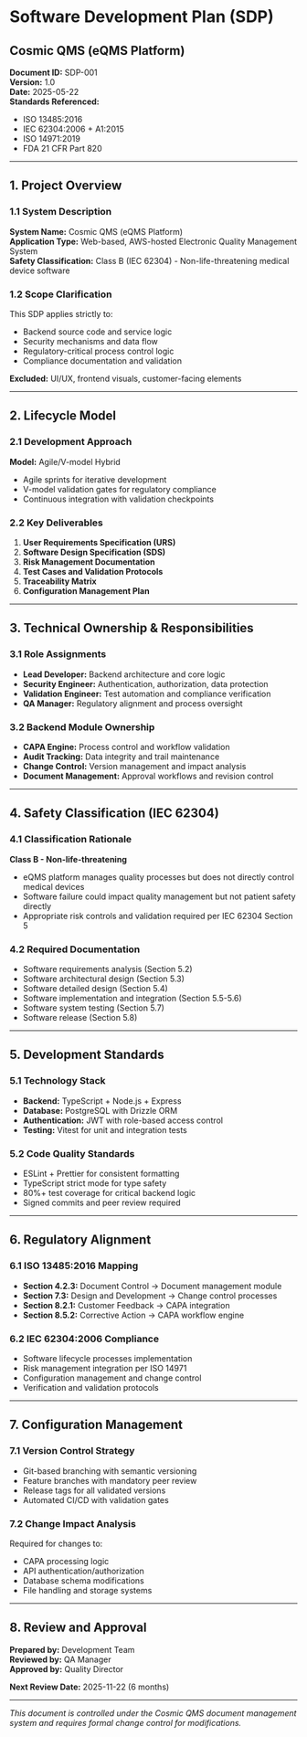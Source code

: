 # Software Development Plan (SDP)
## Cosmic QMS (eQMS Platform)

**Document ID:** SDP-001  
**Version:** 1.0  
**Date:** 2025-05-22  
**Standards Referenced:**
- ISO 13485:2016
- IEC 62304:2006 + A1:2015
- ISO 14971:2019
- FDA 21 CFR Part 820

---

## 1. Project Overview

### 1.1 System Description
**System Name:** Cosmic QMS (eQMS Platform)  
**Application Type:** Web-based, AWS-hosted Electronic Quality Management System  
**Safety Classification:** Class B (IEC 62304) - Non-life-threatening medical device software

### 1.2 Scope Clarification
This SDP applies strictly to:
- Backend source code and service logic
- Security mechanisms and data flow
- Regulatory-critical process control logic
- Compliance documentation and validation

**Excluded:** UI/UX, frontend visuals, customer-facing elements

---

## 2. Lifecycle Model

### 2.1 Development Approach
**Model:** Agile/V-model Hybrid
- Agile sprints for iterative development
- V-model validation gates for regulatory compliance
- Continuous integration with validation checkpoints

### 2.2 Key Deliverables
1. **User Requirements Specification (URS)**
2. **Software Design Specification (SDS)**
3. **Risk Management Documentation**
4. **Test Cases and Validation Protocols**
5. **Traceability Matrix**
6. **Configuration Management Plan**

---

## 3. Technical Ownership & Responsibilities

### 3.1 Role Assignments
- **Lead Developer:** Backend architecture and core logic
- **Security Engineer:** Authentication, authorization, data protection
- **Validation Engineer:** Test automation and compliance verification
- **QA Manager:** Regulatory alignment and process oversight

### 3.2 Backend Module Ownership
- **CAPA Engine:** Process control and workflow validation
- **Audit Tracking:** Data integrity and trail maintenance
- **Change Control:** Version management and impact analysis
- **Document Management:** Approval workflows and revision control

---

## 4. Safety Classification (IEC 62304)

### 4.1 Classification Rationale
**Class B - Non-life-threatening**
- eQMS platform manages quality processes but does not directly control medical devices
- Software failure could impact quality management but not patient safety directly
- Appropriate risk controls and validation required per IEC 62304 Section 5

### 4.2 Required Documentation
- Software requirements analysis (Section 5.2)
- Software architectural design (Section 5.3)
- Software detailed design (Section 5.4)
- Software implementation and integration (Section 5.5-5.6)
- Software system testing (Section 5.7)
- Software release (Section 5.8)

---

## 5. Development Standards

### 5.1 Technology Stack
- **Backend:** TypeScript + Node.js + Express
- **Database:** PostgreSQL with Drizzle ORM
- **Authentication:** JWT with role-based access control
- **Testing:** Vitest for unit and integration tests

### 5.2 Code Quality Standards
- ESLint + Prettier for consistent formatting
- TypeScript strict mode for type safety
- 80%+ test coverage for critical backend logic
- Signed commits and peer review required

---

## 6. Regulatory Alignment

### 6.1 ISO 13485:2016 Mapping
- **Section 4.2.3:** Document Control → Document management module
- **Section 7.3:** Design and Development → Change control processes
- **Section 8.2.1:** Customer Feedback → CAPA integration
- **Section 8.5.2:** Corrective Action → CAPA workflow engine

### 6.2 IEC 62304:2006 Compliance
- Software lifecycle processes implementation
- Risk management integration per ISO 14971
- Configuration management and change control
- Verification and validation protocols

---

## 7. Configuration Management

### 7.1 Version Control Strategy
- Git-based branching with semantic versioning
- Feature branches with mandatory peer review
- Release tags for all validated versions
- Automated CI/CD with validation gates

### 7.2 Change Impact Analysis
Required for changes to:
- CAPA processing logic
- API authentication/authorization
- Database schema modifications
- File handling and storage systems

---

## 8. Review and Approval

**Prepared by:** Development Team  
**Reviewed by:** QA Manager  
**Approved by:** Quality Director  

**Next Review Date:** 2025-11-22 (6 months)

---

*This document is controlled under the Cosmic QMS document management system and requires formal change control for modifications.*